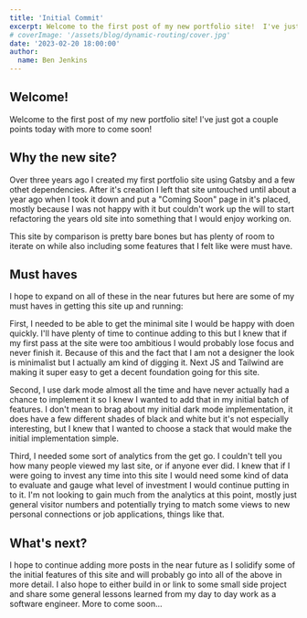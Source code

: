 ```yaml
---
title: 'Initial Commit'
excerpt: Welcome to the first post of my new portfolio site!  I've just got a couple points today with more to come soon!
# coverImage: '/assets/blog/dynamic-routing/cover.jpg'
date: '2023-02-20 18:00:00'
author:
  name: Ben Jenkins
---
```


## Welcome!
Welcome to the first post of my new portfolio site!  I've just got a couple points today with more to come soon!

## Why the new site?
Over three years ago I created my first portfolio site using Gatsby and a few othet dependencies.  After it's creation I left that site untouched until about a year ago when I took it down and put a "Coming Soon" page in it's placed, mostly because I was not happy with it but couldn't work up the will to start refactoring the years old site into something that I would enjoy working on.

This site by comparison is pretty bare bones but has plenty of room to iterate on while also including some features that I felt like were must have.

## Must haves

I hope to expand on all of these in the near futures but here are some of my must haves in getting this site up and running:

First, I needed to be able to get the minimal site I would be happy with doen quickly.  I'll have plenty of time to continue adding to this but I knew that if my first pass at the site were too ambitious I would probably lose focus and never finish it.  Because of this and the fact that I am not a designer the look is minimalist but I actually am kind of digging it.  Next JS and Tailwind are making it super easy to get a decent foundation going for this site.

Second, I use dark mode almost all the time and have never actually had a chance to implement it so I knew I wanted to add that in my initial batch of features.  I don't mean to brag about my initial dark mode implementation, it does have a few different shades of black and white but it's not especially interesting, but I knew that I wanted to choose a stack that would make the initial implementation simple.

Third, I needed some sort of analytics from the get go.  I couldn't tell you how many people viewed my last site, or if anyone ever did.   I knew that if I were going to invest any time into this site I would need some kind of data to evaluate and gauge what level of investment I would continue putting in to it.  I'm not looking to gain much from the analytics at this point, mostly just general visitor numbers and potentially trying to match some views to new personal connections or job applications, things like that.  

## What's next?
I hope to continue adding more posts in the near future as I solidify some of the initial features of this site and will probably go into all of the above in more detail.  I also hope to either build in or link to some small side project and share some general lessons learned from my day to day work as a software engineer.  More to come soon...